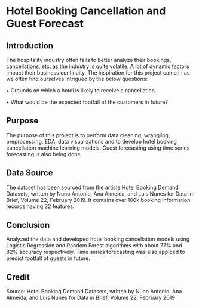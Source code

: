 # Hotel Booking Cancellation and Guest Forecast

## Introduction
The hospitality industry often fails to better analyze their bookings, cancellations, etc. as the industry is quite volatile. A lot of dynamic factors impact their business continuity. The inspiration for this project came in as we often find ourselves intrigued by the below questions:

  •	Grounds on which a hotel is likely to receive a cancellation.
  
  •	What would be the expected footfall of the customers in future?

## Purpose
The purpose of this project is to perform data cleaning, wrangling, preprocessing, EDA, data visualizations and to develop hotel booking cancellation machine learning models. Guest forecasting using time series forecasting is also being done.

## Data Source
The dataset has been sourced from the article Hotel Booking Demand Datasets, written by Nuno Antonio, Ana Almeida, and Luis Nunes for Data in Brief, Volume 22, February 2019. It contains over 100k booking information records having 32 features.

## Conclusion
Analyzed the data and developed hotel booking cancellation models using Logistic Regression and Random Forest algorithms with about 77% and 82% accuracy respectively. Time series forecasting was also apploed to predict footfall of guests in future.

## Credit
Source: Hotel Booking Demand Datasets, written by Nuno Antonio, Ana Almeida, and Luis Nunes for Data in Brief, Volume 22, February 2019
